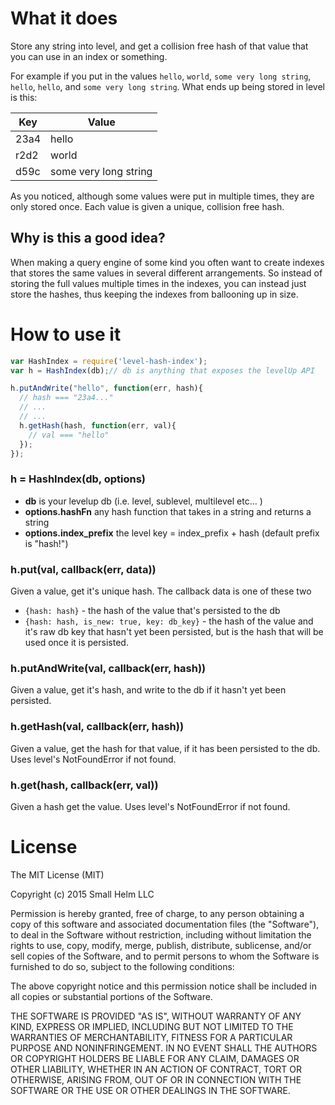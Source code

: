 # What it does

Store any string into level, and get a collision free hash of that value that you can use in an index or something.

For example if you put in the values `hello`, `world`, `some very long string`, `hello`, `hello`, and `some very long string`. What ends up being stored in level is this:

| Key | Value |
| --- | ----- |
| 23a4 | hello |
| r2d2 | world |
| d59c | some very long string |

As you noticed, although some values were put in multiple times, they are only stored once. Each value is given a unique, collision free hash.

## Why is this a good idea?

When making a query engine of some kind you often want to create indexes that stores the same values in several different arrangements. So instead of storing the full values multiple times in the indexes, you can instead just store the hashes, thus keeping the indexes from ballooning up in size.

# How to use it
```js
var HashIndex = require('level-hash-index');
var h = HashIndex(db);// db is anything that exposes the levelUp API

h.putAndWrite("hello", function(err, hash){
  // hash === "23a4..."
  // ...
  // ...
  h.getHash(hash, function(err, val){
    // val === "hello"
  });
});
```

### h = HashIndex(db, options)
 * __db__ is your levelup db (i.e. level, sublevel, multilevel etc... )
 * __options.hashFn__ any hash function that takes in a string and returns a string
 * __options.index\_prefix__ the level key = index\_prefix + hash (default prefix is "hash!")


### h.put(val, callback(err, data))
Given a value, get it's unique hash. The callback data is one of these two
 * `{hash: hash}` - the hash of the value that's persisted to the db
 * `{hash: hash, is_new: true, key: db_key}` - the hash of the value and it's raw db key that hasn't yet been persisted, but is the hash that will be used once it is persisted.

### h.putAndWrite(val, callback(err, hash))
Given a value, get it's hash, and write to the db if it hasn't yet been persisted.

### h.getHash(val, callback(err, hash))
Given a value, get the hash for that value, if it has been persisted to the db. Uses level's NotFoundError if not found.

### h.get(hash, callback(err, val))
Given a hash get the value. Uses level's NotFoundError if not found.

# License

The MIT License (MIT)

Copyright (c) 2015 Small Helm LLC

Permission is hereby granted, free of charge, to any person obtaining a copy
of this software and associated documentation files (the "Software"), to deal
in the Software without restriction, including without limitation the rights
to use, copy, modify, merge, publish, distribute, sublicense, and/or sell
copies of the Software, and to permit persons to whom the Software is
furnished to do so, subject to the following conditions:

The above copyright notice and this permission notice shall be included in all
copies or substantial portions of the Software.

THE SOFTWARE IS PROVIDED "AS IS", WITHOUT WARRANTY OF ANY KIND, EXPRESS OR
IMPLIED, INCLUDING BUT NOT LIMITED TO THE WARRANTIES OF MERCHANTABILITY,
FITNESS FOR A PARTICULAR PURPOSE AND NONINFRINGEMENT. IN NO EVENT SHALL THE
AUTHORS OR COPYRIGHT HOLDERS BE LIABLE FOR ANY CLAIM, DAMAGES OR OTHER
LIABILITY, WHETHER IN AN ACTION OF CONTRACT, TORT OR OTHERWISE, ARISING FROM,
OUT OF OR IN CONNECTION WITH THE SOFTWARE OR THE USE OR OTHER DEALINGS IN THE
SOFTWARE.
